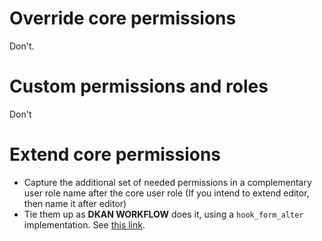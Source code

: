 # Override core permissions

Don't.

# Custom permissions and roles

Don't

# Extend core permissions

* Capture the additional set of needed permissions in a complementary user role name after the core user role (If you intend to extend editor, then name it after editor)
* Tie them up as **DKAN WORKFLOW** does it, using a `hook_form_alter` implementation. See [this link](https://github.com/GetDKAN/dkan/blob/7.x-1.x/modules/dkan/dkan_workflow/modules/dkan_workflow_permissions/dkan_workflow_permissions.module#L36).
